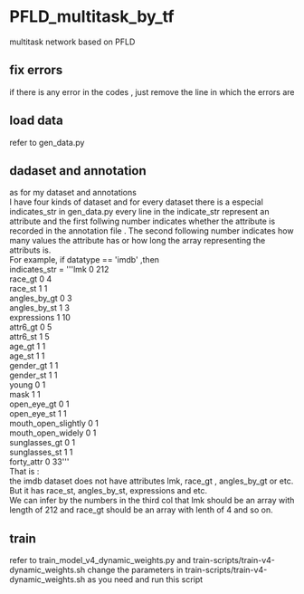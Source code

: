# PFLD_multitask_by_tf
multitask network based on PFLD

## fix errors
 if there is any error in the codes , just remove the line in which the errors are
## load data
refer to gen_data.py
## dadaset and annotation
as for  my dataset and annotations  
I have four kinds of dataset and for every dataset there is a especial indicates_str in gen_data.py
every line in the indicate_str represent an attribute and the first follwing number indicates whether the attribute is recorded in the annotation file . The second following number indicates how many values the attribute has or how long the array representing the attributs is.  
For example, if datatype == 'imdb' ,then  
indicates_str = '''lmk 0 212  
                race_gt 0 4  
                race_st 1 1  
                angles_by_gt 0 3  
                angles_by_st 1 3  
                expressions 1 10  
                attr6_gt 0 5  
                attr6_st 1 5  
                age_gt 1 1  
                age_st 1 1  
                gender_gt 1 1  
                gender_st 1 1  
                young 0 1  
                mask 1 1  
                open_eye_gt 0 1  
                open_eye_st 1 1  
                mouth_open_slightly 0 1  
                mouth_open_widely 0 1  
                sunglasses_gt 0 1  
                sunglasses_st 1 1  
                forty_attr 0 33'''  
  That is :  
      the imdb dataset does not have attributes lmk, race_gt , angles_by_gt or etc.  
      But it has race_st, angles_by_st, expressions and etc.  
      We can infer by the numbers in the third col that lmk should be an array with length of 212 and race_gt should be an array with lenth of 4 and so on.  
## train
refer to train_model_v4_dynamic_weights.py and train-scripts/train-v4-dynamic_weights.sh
change the parameters in train-scripts/train-v4-dynamic_weights.sh as you need and run this script


